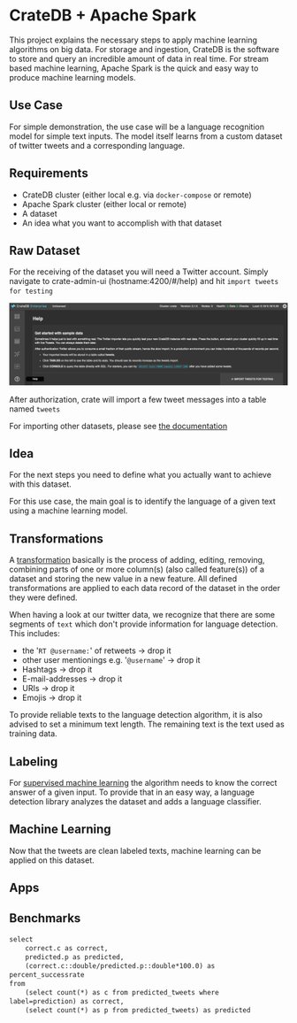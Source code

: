 # CrateDB + Apache Spark

This project explains the necessary steps to apply machine learning algorithms on big data.
For storage and ingestion, CrateDB is the software to store and query an incredible amount of data in real time.
For stream based machine learning, Apache Spark is the quick and easy way to produce machine learning models.

## Use Case

For simple demonstration, the use case will be a language recognition model for simple text inputs.
The model itself learns from a custom dataset of twitter tweets and a corresponding language.

## Requirements

* CrateDB cluster (either local e.g. via `docker-compose` or remote)
* Apache Spark cluster (either local or remote)
* A dataset
* An idea what you want to accomplish with that dataset

## Raw Dataset

For the receiving of the dataset you will need a Twitter account.
Simply navigate to crate-admin-ui (hostname:4200/#/help) and hit `import tweets for testing`

![alt text][import_tweets]

After authorization, crate will import a few tweet messages into a table named `tweets`

For importing other datasets, please see [the documentation](https://crate.io/docs/crate/guide/index.html)

## Idea

For the next steps you need to define what you actually want to achieve with this dataset.

For this use case, the main goal is to identify the language of a given text using a machine learning model.

## Transformations

A [transformation][definition_transformation] basically is the process of adding, editing, removing, combining parts of
one or more column(s) (also called feature(s)) of a dataset and storing the new value in a new feature.
All defined transformations are applied to each data record of the dataset in the order they were defined.

When having a look at our twitter data, we recognize that there are some segments of `text` which don't provide
information for language detection.
This includes:

* the '`RT @username:`' of retweets -> drop it
* other user mentionings e.g. '`@username`' -> drop it
* Hashtags -> drop it
* E-mail-addresses -> drop it
* URIs -> drop it
* Emojis -> drop it

To provide reliable texts to the language detection algorithm, it is also advised to set a minimum text length.
The remaining text is the text used as training data.

## Labeling

For [supervised machine learning][definition_supervised_machine_learning] the algorithm needs to know the correct answer
of a given input. To provide that in an easy way, a language detection library analyzes the dataset and adds a language
classifier.


## Machine Learning

Now that the tweets are clean labeled texts, machine learning can be applied on this dataset.

[import_tweets]: import_tweets.png
[definition_transformation]: https://spark.apache.org/docs/latest/ml-pipeline.html#main-concepts-in-pipelines
[definition_supervised_machine_learning]: https://en.wikipedia.org/wiki/Supervised_learning

## Apps

## Benchmarks

```
select
    correct.c as correct,
    predicted.p as predicted,
    (correct.c::double/predicted.p::double*100.0) as percent_successrate
from
    (select count(*) as c from predicted_tweets where label=prediction) as correct,
    (select count(*) as p from predicted_tweets) as predicted
```
